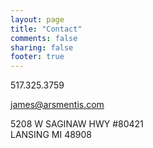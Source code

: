 ```yaml
---
layout: page
title: "Contact"
comments: false
sharing: false
footer: true
---
```


517.325.3759

james@arsmentis.com

5208 W SAGINAW HWY #80421    
LANSING MI 48908